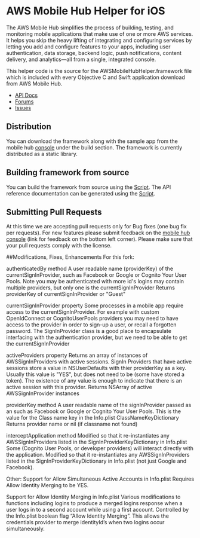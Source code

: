 # AWS Mobile Hub Helper for iOS

The AWS Mobile Hub simplifies the process of building, testing, and monitoring mobile applications that make use of one or more AWS services. It helps you skip the heavy lifting of integrating and configuring services by letting you add and configure features to your apps, including user authentication, data storage, backend logic, push notifications, content delivery, and analytics—all from a single, integrated console.

This helper code is the source for the AWSMobileHubHelper.framework file which is included with every Objective C and Swift application download from AWS Mobile Hub. 

* [API Docs](https://docs.aws.amazon.com/awsmobilehubhelper/apireference/latest/index.html)
* [Forums](https://forums.aws.amazon.com/forum.jspa?forumID=88)
* [Issues](https://github.com/aws/aws-mobilehub-helper-ios/issues)

## Distribution

You can download the framework along with the sample app from the mobile hub [console](https://console.aws.amazon.com/mobilehub) under the build section. The framework is currently distributed as a static library.

## Building framework from source

You can build the framework from source using the [Script](Scripts/GenerateHelperFramework.sh). The API reference documentation can be generated using the [Script](Scripts/GenerateHelperFrameworkDocs.sh).

## Submitting Pull Requests

At this time we are accepting pull requests only for Bug fixes (one bug fix per requests). For new features please submit feedback on the [mobile hub console](https://console.aws.amazon.com/mobilehub/home) (link for feedback on the bottom left corner). Please make sure that your pull requests comply with the license.

##Modifications, Fixes, Enhancements
For this fork:

authenticatedBy method
A user readable name (providerKey) of the currentSignInProvider, such as Facebook or Google or
Cognito Your User Pools.  Note you may be authenticated with more id's
logins may contain multiple providers, but only one is the currentSignInProvider
Returns providerKey of currentSignInProvider or "Guest"

currentSignInProvider property
Some processes in a mobile app require access to the currentSignInProvider.
For example with custom OpenIdConnect or CognitoUserPools providers you may
need to have access to the provider in order to sign-up a user, or recall a forgotten
password.  The SignInProvider class is a good place to encapsulate interfacing with
the authentication provider, but we need to be able to get the currentSignInProvider

activeProviders property
Returns an array of instances of AWSSignInProviders with active sessions. 
SignIn Providers that have active sessions store a value in NSUserDefaults with thier
providerKey as a key.  Usually this value is "YES", but does not need to be (some have
stored a token).  The existence of any value is enough to indicate that there is an 
active session with this provider.
Returns NSArray of active AWSSignInProvider instances

providerKey method
A user readable name of the signInProvider passed as an such as Facebook or Google or
Cognito Your User Pools.  This is the value for the Class name key in the 
Info.plist ClassNameKeyDictionary
Returns provider name or nil (if classname not found)

interceptApplication method
Modified so that it re-instantiates any AWSSignInProviders listed in the SignInProviderKeyDictionary in Info.plist Some (Cognito User Pools, or developer providers) will interact directly with the application. Modified so that it re-instantiates any 
AWSSignInProviders listed in the SignInProviderKeyDictionary in Info.plist (not
just Google and Facebook).

Other:
Support for Allow Simultaneous Active Accounts in Info.plist
Requires Allow Identity Merging to be YES.

Support for Allow Identity Merging in Info.plist
Various modifications to functions including logins to produce a merged logins response when a user logs in to a second account while using a first account.  Controlled by the Info.plist boolean flag  “Allow Identity Merging”.  This allows the credentials provider to merge identityId’s when two logins occur simultaneously.




